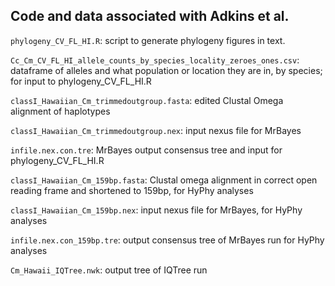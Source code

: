 ## Code and data associated with Adkins et al.

`phylogeny_CV_FL_HI.R`: script to generate  phylogeny figures in text.

`Cc_Cm_CV_FL_HI_allele_counts_by_species_locality_zeroes_ones.csv`: dataframe of alleles and what population or location they are in, by species; for input to phylogeny_CV_FL_HI.R

`classI_Hawaiian_Cm_trimmedoutgroup.fasta`: edited Clustal Omega alignment of haplotypes

`classI_Hawaiian_Cm_trimmedoutgroup.nex`: input nexus file for MrBayes

`infile.nex.con.tre`: MrBayes output consensus tree and input for phylogeny_CV_FL_HI.R

`classI_Hawaiian_Cm_159bp.fasta`: Clustal omega alignment in correct open reading frame and shortened to 159bp, for HyPhy analyses

`classI_Hawaiian_Cm_159bp.nex`: input nexus file for MrBayes, for HyPhy analyses

`infile.nex.con_159bp.tre`: output consensus tree of MrBayes run for HyPhy analyses

`Cm_Hawaii_IQTree.nwk`: output tree of IQTree run

